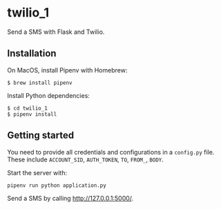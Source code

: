 # twilio_1

Send a SMS with Flask and Twilio.

## Installation

On MacOS, install Pipenv with Homebrew:

```
$ brew install pipenv
```

Install Python dependencies:

```
$ cd twilio_1
$ pipenv install
```

## Getting started

You need to provide all credentials and configurations in a `config.py` file. These include `ACCOUNT_SID`, `AUTH_TOKEN`, `TO`, `FROM_`, `BODY`.

Start the server with:

```
pipenv run python application.py
```

Send a SMS by calling http://127.0.0.1:5000/.